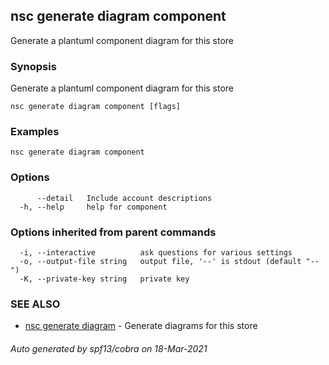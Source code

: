 ## nsc generate diagram component

Generate a plantuml component diagram for this store

### Synopsis

Generate a plantuml component diagram for this store

```
nsc generate diagram component [flags]
```

### Examples

```
nsc generate diagram component
```

### Options

```
      --detail   Include account descriptions
  -h, --help     help for component
```

### Options inherited from parent commands

```
  -i, --interactive          ask questions for various settings
  -o, --output-file string   output file, '--' is stdout (default "--")
  -K, --private-key string   private key
```

### SEE ALSO

* [nsc generate diagram](nsc_generate_diagram.md)	 - Generate diagrams for this store

###### Auto generated by spf13/cobra on 18-Mar-2021
